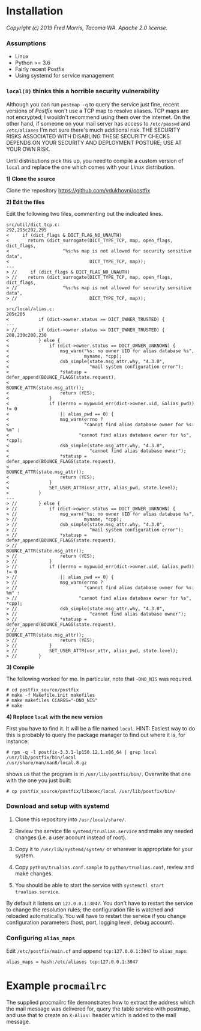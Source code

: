 # Installation

_Copyright (c) 2019 Fred Morris, Tacoma WA. Apache 2.0 license._

### Assumptions

* Linux
* Python >= 3.6
* Fairly recent Postfix
* Using systemd for service management

### `local(8)` thinks this a horrible security vulnerability

Although you can run `postmap -q` to query the service just fine, recent versions of _Postfix_ won't use a TCP map
to resolve aliases. TCP maps are not encrypted; I wouldn't recommend using them over the internet. On the other hand,
if someone on your mail server has access to `/etc/passwd` and `/etc/aliases` I'm not sure there's much additional
risk. THE SECURITY RISKS ASSOCIATED WITH DISABLING THESE SECURITY CHECKS DEPENDS ON YOUR SECURITY AND DEPLOYMENT
POSTURE; USE AT YOUR OWN RISK.

Until distributions pick this up, you need to compile a custom version of `local` and replace the one which
comes with your _Linux_ distribution.

**1) Clone the source**

Clone the repository https://github.com/vdukhovni/postfix

**2) Edit the files**

Edit the following two files, commenting out the indicated lines.

```
src/util/dict_tcp.c:
292,295c292,295
<     if (dict_flags & DICT_FLAG_NO_UNAUTH)
<       return (dict_surrogate(DICT_TYPE_TCP, map, open_flags, dict_flags,
<                    "%s:%s map is not allowed for security sensitive data",
<                              DICT_TYPE_TCP, map));
---
> //     if (dict_flags & DICT_FLAG_NO_UNAUTH)
> //    return (dict_surrogate(DICT_TYPE_TCP, map, open_flags, dict_flags,
> //                 "%s:%s map is not allowed for security sensitive data",
> //                           DICT_TYPE_TCP, map));

src/local/alias.c:
205c205
<           if (dict->owner.status == DICT_OWNER_TRUSTED) {
---
> //        if (dict->owner.status == DICT_OWNER_TRUSTED) {
208,230c208,230
<           } else {
<               if (dict->owner.status == DICT_OWNER_UNKNOWN) {
<                   msg_warn("%s: no owner UID for alias database %s",
<                            myname, *cpp);
<                   dsb_simple(state.msg_attr.why, "4.3.0",
<                              "mail system configuration error");
<                   *statusp = defer_append(BOUNCE_FLAGS(state.request),
<                                           BOUNCE_ATTR(state.msg_attr));
<                   return (YES);
<               }
<               if ((errno = mypwuid_err(dict->owner.uid, &alias_pwd)) != 0
<                   || alias_pwd == 0) {
<                   msg_warn(errno ?
<                            "cannot find alias database owner for %s: %m" :
<                          "cannot find alias database owner for %s", *cpp);
<                   dsb_simple(state.msg_attr.why, "4.3.0",
<                              "cannot find alias database owner");
<                   *statusp = defer_append(BOUNCE_FLAGS(state.request),
<                                           BOUNCE_ATTR(state.msg_attr));
<                   return (YES);
<               }
<               SET_USER_ATTR(usr_attr, alias_pwd, state.level);
<           }
---
> //        } else {
> //            if (dict->owner.status == DICT_OWNER_UNKNOWN) {
> //                msg_warn("%s: no owner UID for alias database %s",
> //                         myname, *cpp);
> //                dsb_simple(state.msg_attr.why, "4.3.0",
> //                           "mail system configuration error");
> //                *statusp = defer_append(BOUNCE_FLAGS(state.request),
> //                                        BOUNCE_ATTR(state.msg_attr));
> //                return (YES);
> //            }
> //            if ((errno = mypwuid_err(dict->owner.uid, &alias_pwd)) != 0
> //                || alias_pwd == 0) {
> //                msg_warn(errno ?
> //                         "cannot find alias database owner for %s: %m" :
> //                       "cannot find alias database owner for %s", *cpp);
> //                dsb_simple(state.msg_attr.why, "4.3.0",
> //                           "cannot find alias database owner");
> //                *statusp = defer_append(BOUNCE_FLAGS(state.request),
> //                                        BOUNCE_ATTR(state.msg_attr));
> //                return (YES);
> //            }
> //            SET_USER_ATTR(usr_attr, alias_pwd, state.level);
> //        }
```

**3) Compile**

The following worked for me. In particular, note that `-DNO_NIS` was required.

```
# cd postfix_source/postfix
# make -f Makefile.init makefiles
# make makefiles CCARGS="-DNO_NIS"
# make 
```

**4) Replace `local` with the new version**

First you have to find it. It will be a file named `local`. HINT: Easiest way to do this is probably to query the
package manager to find out where it is, for instance:

```
# rpm -q -l postfix-3.3.1-lp150.12.1.x86_64 | grep local
/usr/lib/postfix/bin/local
/usr/share/man/man8/local.8.gz
```

shows us that the program is in `/usr/lib/postfix/bin/`. Overwrite that one with the one you just built:

```
# cp postfix_source/postfix/libexec/local /usr/lib/postfix/bin/
```

### Download and setup with systemd

1) Clone this repository into `/usr/local/share/`.

2) Review the service file `systemd/trualias.service` and make any needed changes (i.e. a user account instead of root).

2) Copy it to `/usr/lib/systemd/system/` or wherever is appropriate for your system.

4) Copy `python/trualias.conf.sample` to `python/trualias.conf`, review and make changes.

5) You should be able to start the service with `systemctl start trualias.service`.

By default it listens on `127.0.0.1:3047`. You don't have to restart the service to change the resolution rules; the
configuration file is watched and reloaded automatically. You will have to restart the service if you change configuration
parameters (host, port, logging level, debug account).

### Configuring `alias_maps`

Edit `/etc/postfix/main.cf` and append `tcp:127.0.0.1:3047` to `alias_maps`:

```
alias_maps = hash:/etc/aliases tcp:127.0.0.1:3047
```

# Example `procmailrc`

The supplied procmailrc file demonstrates how to extract the address which the mail message was delivered for,
query the table service with postmap, and use that to create an `X-Alias:` header which is added to the mail message.
